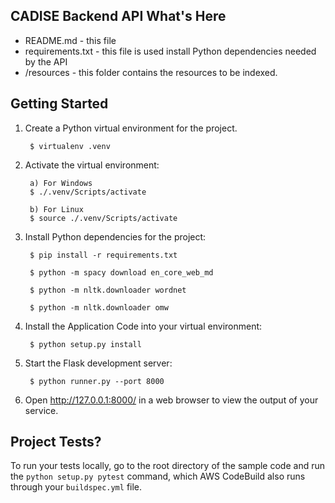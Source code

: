 CADISE Backend API
What's Here
-----------

* README.md - this file
* requirements.txt - this file is used install Python dependencies needed by the API
* /resources  - this folder contains the resources to be indexed.

Getting Started
---------------

1. Create a Python virtual environment for the project.

        $ virtualenv .venv

2. Activate the virtual environment:

        a) For Windows
        $ ./.venv/Scripts/activate

        b) For Linux
        $ source ./.venv/Scripts/activate

3. Install Python dependencies for the project:

        $ pip install -r requirements.txt

        $ python -m spacy download en_core_web_md

        $ python -m nltk.downloader wordnet

        $ python -m nltk.downloader omw


4. Install the Application Code into your virtual environment:

        $ python setup.py install

5. Start the Flask development server:

        $ python runner.py --port 8000

6. Open http://127.0.0.1:8000/ in a web browser to view the output of your
   service.

Project Tests?
---------------

To run your tests locally, go to the root directory of the sample code and run
the `python setup.py pytest` command, which AWS CodeBuild also runs through
your `buildspec.yml` file.

